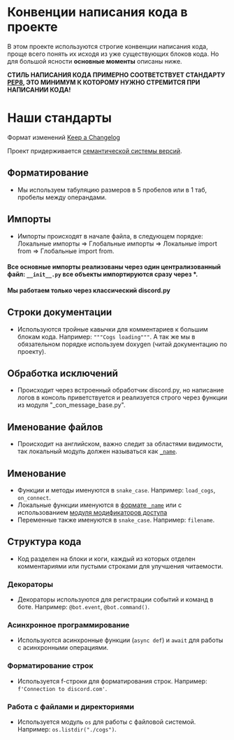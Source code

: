 # Конвенции написания кода в проекте

В этом проекте используются строгие конвенции написания кода, проще всего понять их исходя из уже существующих блоков кода. Но для большой ясности **основные моменты** описаны ниже.

**СТИЛЬ НАПИСАНИЯ КОДА ПРИМЕРНО СООТВЕТСТВУЕТ СТАНДАРТУ [PEP8](https://peps.python.org/pep-0008/), ЭТО МИНИМУМ К КОТОРОМУ НУЖНО СТРЕМИТСЯ ПРИ НАПИСАНИИ КОДА!**

# Наши стандарты
Формат изменений [Keep a Changelog](https://keepachangelog.com/ru/1.1.0/)

Проект придерживается [семантической системы версий](https://semver.org/lang/ru/).

## Форматирование
- Мы используем табуляцию размеров в 5 пробелов или в 1 таб, пробелы между операндами.

## Импорты

- Импорты происходят в начале файла, в следующем порядке: Локальные импорты => Глобальные импорты => Локальные import from => Глобальные import from. 


#### Все основные импорты реализованы через один централизованный файл: `__init__.py` все объекты импортируются сразу через *.

#### Мы работаем только через классический discord.py 
## Строки документации

- Используются тройные кавычки для комментариев к большим блокам кода. Например: `"""Cogs loading"""`. А так же мы в обязательном порядке используем doxygen (читай документацию по проекту).

## Обработка исключений

- Происходит через встроенный обработчик discord.py, но написание логов в консоль приветствуется и реализуется строго через функции из модуля "_con_message_base.py".

## Именование файлов 
- Происходит на английском, важно следит за областями видимости, так локальный модуль должен называться как [`_name`](https://sky.pro/media/privatnost-metodov-v-python/).

## Именование

- Функции и методы именуются в `snake_case`. Например: `load_cogs`, `on_connect`.
- Локальные функции именуются в [формате `_name`](https://sky.pro/media/privatnost-metodov-v-python/) или с использованием [модуля модификаторов доступа](https://habr.com/ru/articles/443192/)
- Переменные также именуются в `snake_case`. Например: `filename`.

## Структура кода

- Код разделен на блоки и коги, каждый из которых отделен комментариями или пустыми строками для улучшения читаемости.

### Декораторы

- Декораторы используются для регистрации событий и команд в боте. Например: `@bot.event`, `@bot.command()`.

### Асинхронное программирование

- Используются асинхронные функции (`async def`) и `await` для работы с асинхронными операциями.


### Форматирование строк

- Используется f-строки для форматирования строк. Например: `f'Connection to discord.com'`.


### Работа с файлами и директориями

- Используется модуль `os` для работы с файловой системой. Например: `os.listdir("./cogs")`.
